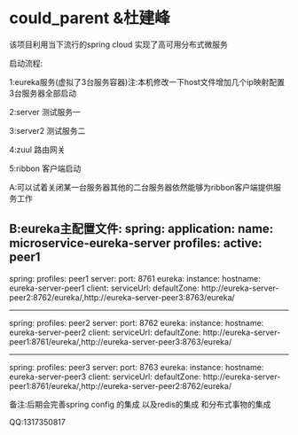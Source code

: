 # could_parent &杜建峰
该项目利用当下流行的spring cloud 实现了高可用分布式微服务

启动流程:

1:eureka服务(虚拟了3台服务容器)注:本机修改一下host文件增加几个ip映射配置3台服务器全部启动

2:server 测试服务一

3:server2 测试服务二

4:zuul 路由网关

5:ribbon 客户端启动

A:可以试着关闭某一台服务器其他的二台服务器依然能够为ribbon客户端提供服务工作

B:eureka主配置文件:
  spring:
  application:
    name: microservice-eureka-server
  profiles:
    active: peer1
---
spring:
  profiles: peer1
server:
  port: 8761
eureka:
  instance:
    hostname: eureka-server-peer1
  client:
    serviceUrl:
      defaultZone: http://eureka-server-peer2:8762/eureka/,http://eureka-server-peer3:8763/eureka/

---
spring:
  profiles: peer2
server:
  port: 8762
eureka:
  instance:
    hostname: eureka-server-peer2
  client:
    serviceUrl:
      defaultZone: http://eureka-server-peer1:8761/eureka/,http://eureka-server-peer3:8763/eureka/

---
spring:
  profiles: peer3
server:
  port: 8763
eureka:
  instance:
    hostname: eureka-server-peer3
  client:
    serviceUrl:
      defaultZone: http://eureka-server-peer1:8761/eureka/,http://eureka-server-peer2:8762/eureka/




备注:后期会完善spring config 的集成 以及redis的集成 和分布式事物的集成

QQ:1317350817
